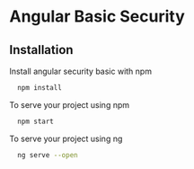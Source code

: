 # Angular Basic Security

## Installation

Install angular security basic with npm

```bash
  npm install 
```

To serve your project using npm

```bash
  npm start 
```

To serve your project using ng

```bash
  ng serve --open 
```

